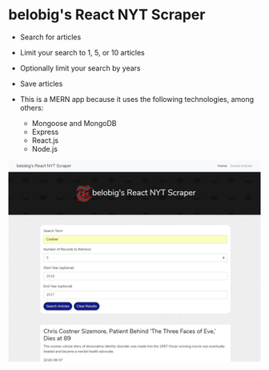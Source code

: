 # belobig's React NYT Scraper

* Search for articles
* Limit your search to 1, 5, or 10 articles
* Optionally limit your search by years
* Save articles

* This is a MERN app because it uses the following technologies, among others:
	- Mongoose and MongoDB
	- Express
	- React.js
	- Node.js

![Screenshot of the Scraper in action](./nytscraper-screenshot.JPG)
